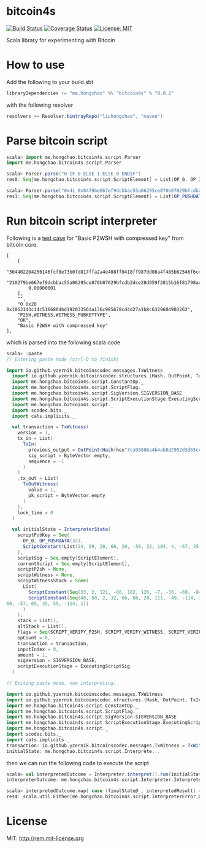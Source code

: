 bitcoin4s
=========
[![Build Status](https://travis-ci.org/liuhongchao/bitcoin4s.svg?branch=master)](https://travis-ci.org/liuhongchao/bitcoin4s)
[![Coverage Status](https://coveralls.io/repos/github/liuhongchao/bitcoin4s/badge.svg?branch=master)](https://coveralls.io/github/liuhongchao/bitcoin4s?branch=master)
[![License: MIT](https://img.shields.io/badge/License-MIT-yellow.svg)](https://opensource.org/licenses/MIT)

Scala library for experimenting with Bitcoin

# How to use

Add the following to your build.sbt

```scala
libraryDependencies += "me.hongchao" %% "bitcoin4s" % "0.0.2"
```

with the following resolver

```scala
resolvers += Resolver.bintrayRepo("liuhongchao", "maven")
```

# Parse bitcoin script

```scala
scala> import me.hongchao.bitcoin4s.script.Parser
import me.hongchao.bitcoin4s.script.Parser

scala> Parser.parse("0 IF 0 ELSE 1 ELSE 0 ENDIF")
res0: Seq[me.hongchao.bitcoin4s.script.ScriptElement] = List(OP_0, OP_IF, OP_0, OP_ELSE, OP_1, OP_ELSE, OP_0, OP_ENDIF)

scala> Parser.parse("0x41 0x0479be667ef9dcbbac55a06295ce870b07029bfcdb2dce28d959f2815b16f81798483ada7726a3c4655da4fbfc0e1108a8fd17b448a68554199c47d08ffb10d4b8 CHECKSIG")
res1: Seq[me.hongchao.bitcoin4s.script.ScriptElement] = List(OP_PUSHDATA(65), ScriptConstant: List(4, 121, -66, 102, 126, -7, -36, -69, -84, 85, -96, 98, -107, -50, -121, 11, 7, 2, -101, -4, -37, 45, -50, 40, -39, 89, -14, -127, 91, 22, -8, 23, -104, 72, 58, -38, 119, 38, -93, -60, 101, 93, -92, -5, -4, 14, 17, 8, -88, -3, 23, -76, 72, -90, -123, 84, 25, -100, 71, -48, -113, -5, 16, -44, -72), OP_CHECKSIG)

```

# Run bitcoin script interpreter

Following is a [test case](https://github.com/liuhongchao/bitcoin4s/blob/81996cf471ac4a25a28c4bfcb2060d3d0f2cc8bc/src/test/resources/script_test.json#L2145) for "Basic P2WSH with compressed key" from bitcoin core.

```
[
    [
        "304402204256146fcf8e73b0fd817ffa2a4e408ff0418ff987dd08a4f485b62546f6c43c02203f3c8c3e2febc051e1222867f5f9d0eaf039d6792911c10940aa3cc74123378e01",
        "210279be667ef9dcbbac55a06295ce870b07029bfcdb2dce28d959f2815b16f81798ac",
        0.00000001
    ],
    "",
    "0 0x20 0x1863143c14c5166804bd19203356da136c985678cd4d27a1b8c6329604903262",
    "P2SH,WITNESS,WITNESS_PUBKEYTYPE",
    "OK",
    "Basic P2WSH with compressed key"
],
```

which is parsed into the following scala code

```scala
scala> :paste
// Entering paste mode (ctrl-D to finish)

import io.github.yzernik.bitcoinscodec.messages.TxWitness
  import io.github.yzernik.bitcoinscodec.structures.{Hash, OutPoint, TxIn, TxOutWitness}
  import me.hongchao.bitcoin4s.script.ConstantOp._
  import me.hongchao.bitcoin4s.script.ScriptFlag._
  import me.hongchao.bitcoin4s.script.SigVersion.SIGVERSION_BASE
  import me.hongchao.bitcoin4s.script.ScriptExecutionStage.ExecutingScriptSig
  import me.hongchao.bitcoin4s.script._
  import scodec.bits._
  import cats.implicits._

  val transaction = TxWitness(
    version = 1,
    tx_in = List(
      TxIn(
        previous_output = OutPoint(Hash(hex"7ca98806a4b4ab8d2952d3d65ccb450b411def420b3f8f0140bf11d8991ac5ab"), 0),
        sig_script = ByteVector.empty,
        sequence = -1
      )
    )
    ,tx_out = List(
      TxOutWitness(
        value = 1,
        pk_script = ByteVector.empty
      )
    ),
    lock_time = 0
  )

  val initialState = InterpreterState(
    scriptPubKey = Seq(
      OP_0, OP_PUSHDATA(32),
      ScriptConstant(List(24, 99, 20, 60, 20, -59, 22, 104, 4, -67, 25, 32, 51, 86, -38, 19, 108, -104, 86, 120, -51, 77, 39, -95, -72, -58, 50, -106, 4, -112, 50, 98))
    ),
    scriptSig = Seq.empty[ScriptElement],
    currentScript = Seq.empty[ScriptElement],
    scriptP2sh = None,
    scriptWitness = None,
    scriptWitnessStack = Some(
      List(
        ScriptConstant(Seq(33, 2, 121, -66, 102, 126, -7, -36, -69, -84, 85, -96, 98, -107, -50, -121, 11, 7, 2, -101, -4, -37, 45, -50, 40, -39, 89, -14, -127, 91, 22, -8, 23, -104, -84)),
        ScriptConstant(Seq(48, 68, 2, 32, 66, 86, 20, 111, -49, -114, 115, -80, -3, -127, 127, -6, 42, 78, 64, -113, -16, 65, -113, -7, -121, -35, 8, -92, -12, -123, -74, 37, 70, -10, -60, 60, 2, 32, 63, 60, -116, 62, 47, -21, -64, 81, -31, 34, 40, 103, -11, -7, -48, -22, -16, 57, -42, 121, 41, 17, -63, 9, 64, -86,
60, -57, 65, 35, 55, -114, 1))
      )
    ),
    stack = List(),
    altStack = List(),
    flags = Seq(SCRIPT_VERIFY_P2SH, SCRIPT_VERIFY_WITNESS, SCRIPT_VERIFY_WITNESS_PUBKEYTYPE),
    opCount = 0,
    transaction = transaction,
    inputIndex = 0,
    amount = 1,
    sigVersion = SIGVERSION_BASE,
    scriptExecutionStage = ExecutingScriptSig
  )

// Exiting paste mode, now interpreting.

import io.github.yzernik.bitcoinscodec.messages.TxWitness
import io.github.yzernik.bitcoinscodec.structures.{Hash, OutPoint, TxIn, TxOutWitness}
import me.hongchao.bitcoin4s.script.ConstantOp._
import me.hongchao.bitcoin4s.script.ScriptFlag._
import me.hongchao.bitcoin4s.script.SigVersion.SIGVERSION_BASE
import me.hongchao.bitcoin4s.script.ScriptExecutionStage.ExecutingScriptSig
import me.hongchao.bitcoin4s.script._
import scodec.bits._
import cats.implicits._
transaction: io.github.yzernik.bitcoinscodec.messages.TxWitness = TxWitness(1,List(TxIn(OutPoint(7ca98806a4b4ab8d2952d3d65ccb450b411def420b3f8f0140bf11d8991ac5ab,0),ByteVector(empty),-1)),List(TxOutWitness(1,ByteVector(empty))),0)
initialState: me.hongchao.bitcoin4s.script.Interprete...

```

then we can run the following code to execute the script

```scala
scala> val interpretedOutcome = Interpreter.interpret().run(initialState)
interpreterOutcome: me.hongchao.bitcoin4s.script.Interpreter.InterpreterErrorHandler[(me.hongchao.bitcoin4s.script.InterpreterState, Option[Boolean])] = Right((InterpreterState(List(OP_0, OP_PUSHDATA(32), ScriptConstant: List(24, 99, 20, 60, 20, -59, 22, 104, 4, -67, 25, 32, 51, 86, -38, 19, 108, -104, 86, 120, -51, 77, 39, -95, -72, -58, 50, -106, 4, -112, 50, 98)),List(),List(),None,Some(List(OP_PUSHDATA(33), ScriptConstant: List(2, 121, -66, 102, 126, -7, -36, -69, -84, 85, -96, 98, -107, -50, -121, 11, 7, 2, -101, -4, -37, 45, -50, 40, -39, 89, -14, -127, 91, 22, -8, 23, -104), OP_CHECKSIG)),Some(List(ScriptConstant: List(33, 2, 121, -66, 102, 126, -7, -36, -69, -84, 85, -96, 98, -107, -50, -121, 11, 7, 2, -101, -4, -37, 45, -50, 40, -39, 89, -14, -127, 91, 22, -8, 23,...

scala> interpretedOutcome.map{ case (finalState@_, interpretedResult) => interpretedResult }
res4: scala.util.Either[me.hongchao.bitcoin4s.script.InterpreterError,Option[Boolean]] = Right(Some(true))
```

# License

MIT: http://rem.mit-license.org
